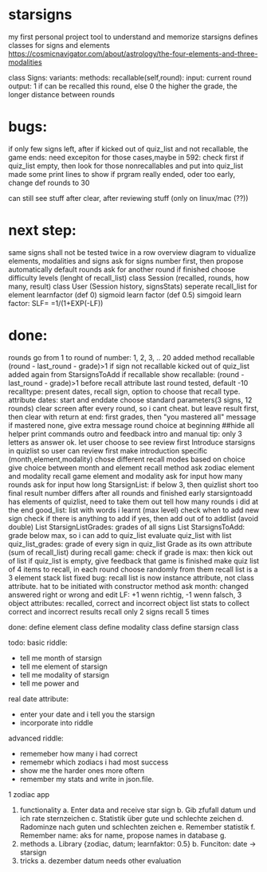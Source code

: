 # starsigns

my first personal project
tool to understand and memorize starsigns
defines classes for signs and elements
https://cosmicnavigator.com/about/astrology/the-four-elements-and-three-modalities


class Signs:
variants:
methods:
recallable(self,round): 
input: current round
output: 1 if can be recalled this round, else 0
the higher the grade, the longer distance between rounds


# bugs:
if only few signs left, after if kicked out of quiz_list and not recallable, the game ends: need excepiton for those cases,maybe in 592:
check first if quiz_list empty, then look for those nonrecallables and put into quiz_list
made some print lines to show if prgram really ended, oder too early, change def rounds to 30

can still see stuff after clear, after reviewing stuff (only on linux/mac (??))

# next step:

same signs shall not be tested twice in a row
overview diagram to vidualize elements, modalities and signs
ask for signs number first, then propose automatically default rounds
ask for another round if finished
choose difficulty levels (lenght of recall_list)
class Session (recalled, rounds, how many, result)
class User (Session history, signsStats)
seperate recall_list for element
learnfactor (def 0) sigmoid learn factor (def 0.5)
simgoid learn factor: SLF= =1/(1+EXP(-LF))

# done:
rounds go from 1 to round of number: 1, 2, 3, .. 20
added method recallable (round - last_round - grade)>1
if sign not recallable kicked out of quiz_list
added again from StarsignsToAdd if recallable
show recallable: (round - last_round - grade)>1 before recall
attribute last round tested, default -10 
recalltype: present dates, recall sign, option to choose that recall type.
attribute dates: start and enddate
choose standard parameters(3 signs, 12 rounds)
clear screen after every round, so i cant cheat. but leave result first, then clear with return
at end: first grades, then "you mastered all" message
if mastered none, give extra message
round choice at beginning
##hide all helper print commands
outro and feedback
intro and manual
tip: only 3 letters as answer ok.
let user choose to see review first
Introduce starsigns in quizlist so user can review first
make introduction specific (month,element,modality)
chose different recall modes based on choice
give choice between month and element recall
method ask zodiac element and modality
recall game element and modality
ask for input how many rounds
ask for input how long StarsignList: if below 3, then quizlist short too
final result number differs after all rounds and finished early
starsigntoadd has elements of quizlist, need to take them out
tell how many rounds i did at the end
good_list: list with words i learnt (max level)
check when to add new sign
check if there is anything to add
if yes, then add out of to addlist (avoid double)
List StarsignListGrades: grades of all signs
List StarsignsToAdd: grade below max, so i can add to quiz_list
evaluate quiz_list with list quiz_list_grades: grade of every sign in quiz_list
Grade as its own attribute (sum of recall_list)
during recall game: check if grade is max: then kick out of list
if quiz_list is empty, give feedback that game is finished
make quiz list of 4 items to recall, in each round choose randomly from them
recall list is a 3 element stack list
fixed bug: recall list is now instance attribute, not class attribute. hat to be initiated with constructor
method ask month: changed answered right or wrong and edit LF: +1 wenn richtig, -1 wenn falsch, 
3 object attributes: recalled, correct and incorrect 
object list stats to collect correct and incorrect results
recall only 2 signs
recall 5 times
































done:
define element class
define modality class
define starsign class

todo:
basic riddle: 
- tell me month of starsign
- tell me element of starsign
- tell me modality of starsign
- tell me power and 

real date attribute:
- enter your date and i tell you the starsign
- incorporate into riddle

advanced riddle:
- rememeber how many i had correct
- rememebr which zodiacs i had most success
- show me the harder ones more oftern
- remember my stats and write in json.file.

1	zodiac app
1.	functionality
a.	Enter data and receive star sign
b.	Gib zfufall datum und ich rate sternzeichen
c.	Statistik über gute und schlechte zeichen
d.	Radominze nach guten und schlechten zeichen
e.	Remember statistik
f.	Remember name: aks for name, propose names in database
g.	
2.	methods
a.	Library {zodiac, datum; learnfaktor: 0.5}
b.	Funciton: date -> starsign
3.	tricks
a.	dezember datum needs other evaluation